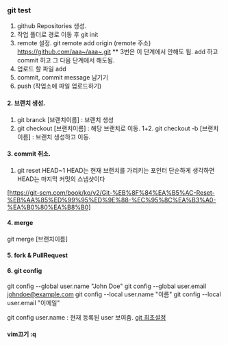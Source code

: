 ### git test

1. github Repositories 생성.
2. 작업 폴더로 경로 이동 후  git init
3. remote 설정.
git remote add origin (remote 주소)
https://github.com/aaa~/aaa~.git
** 3번은 이 단계에서 안해도 됨.
add 하고 commit 하고  그 다음 단계에서 해도됨.
4. 업로드 할 파일 add
5. commit, commit message 남기기
6. push (작업소에 파일 업로드하기)


#### 2. 브랜치 생성.
1. git branck [브랜치이름]   : 브랜치 생성
2. git checkout [브랜치이름] : 해당 브랜치로 이동.
1+2. git checkout -b [브랜치이름] : 브랜치 생성하고 이동.


#### 3. commit  취소.
1. git reset HEAD~1
HEAD는 현재 브랜치를 가리키는 포인터
단순하게 생각하면 HEAD는 마지막 커밋의 스냅샷이다


[https://git-scm.com/book/ko/v2/Git-%EB%8F%84%EA%B5%AC-Reset-%EB%AA%85%ED%99%95%ED%9E%88-%EC%95%8C%EA%B3%A0-%EA%B0%80%EA%B8%B0]


#### 4. merge
git merge [브랜치이름]


#### 5. fork  & PullRequest




#### 6. git config
git config --global user.name "John Doe"
git config --global user.email johndoe@example.com
git config --local user.name "이름"
git config --local user.email "이메일"

git config user.name  : 현재 등록된 user 보여줌.
[git 최초설정](https://git-scm.com/book/ko/v1/%EC%8B%9C%EC%9E%91%ED%95%98%EA%B8%B0-Git-%EC%B5%9C%EC%B4%88-%EC%84%A4%EC%A0%95)

#### vim끄기 :q
